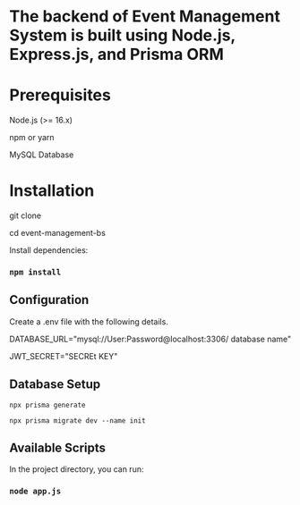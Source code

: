 # The backend of Event Management System is built using Node.js, Express.js, and Prisma ORM

# Prerequisites

Node.js (>= 16.x)

npm or yarn

MySQL Database

# Installation

git clone <repository-url>

cd event-management-bs

Install dependencies:

### `npm install`

## Configuration

Create a .env file with the following details.

DATABASE_URL="mysql://User:Password@localhost:3306/ database name"

JWT_SECRET="SECREt KEY"

## Database Setup

`npx prisma generate`

`npx prisma migrate dev --name init`

## Available Scripts

In the project directory, you can run:

### `node app.js`

